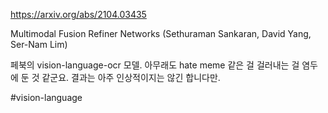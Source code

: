 https://arxiv.org/abs/2104.03435

Multimodal Fusion Refiner Networks (Sethuraman Sankaran, David Yang, Ser-Nam Lim)

페북의 vision-language-ocr 모델. 아무래도 hate meme 같은 걸 걸러내는 걸 염두에 둔 것 같군요. 결과는 아주 인상적이지는 않긴 합니다만.

#vision-language 